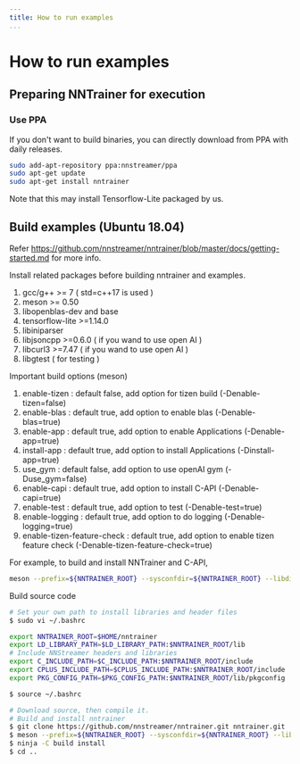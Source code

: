 ```yaml
---
title: How to run examples
...
```


# How to run examples

## Preparing NNTrainer for execution

### Use PPA

If you don't want to build binaries, you can directly download from PPA with daily releases.

```bash
sudo add-apt-repository ppa:nnstreamer/ppa
sudo apt-get update
sudo apt-get install nntrainer
```

Note that this may install Tensorflow-Lite packaged by us.

## Build examples (Ubuntu 18.04)

Refer <https://github.com/nnstreamer/nntrainer/blob/master/docs/getting-started.md> for more info.

Install related packages before building nntrainer and examples.

1. gcc/g++ >= 7 ( std=c++17 is used )
2. meson >= 0.50
3. libopenblas-dev and base
4. tensorflow-lite >=1.14.0
5. libiniparser
6. libjsoncpp >=0.6.0 ( if you wand to use open AI )
7. libcurl3 >=7.47 ( if you wand to use open AI )
8. libgtest ( for testing )

Important build options (meson)

1. enable-tizen : default false, add option for tizen build (-Denable-tizen=false)
2. enable-blas : default true, add option to enable blas (-Denable-blas=true)
3. enable-app : default true, add option to enable Applications (-Denable-app=true)
4. install-app : default true, add option to install Applications (-Dinstall-app=true)
5. use_gym : default false, add option to use openAI gym (-Duse_gym=false)
6. enable-capi : default true, add option to install C-API (-Denable-capi=true)
7. enable-test : default true, add option to test (-Denable-test=true)
8. enable-logging : default true, add option to do logging (-Denable-logging=true)
9. enable-tizen-feature-check : default true, add option to enable tizen feature check (-Denable-tizen-feature-check=true)

For example, to build and install NNTrainer and C-API,

```bash
meson --prefix=${NNTRAINER_ROOT} --sysconfdir=${NNTRAINER_ROOT} --libdir=lib --bindir=bin --includedir=include -Denable-capi=true build
```

Build source code

```bash
# Set your own path to install libraries and header files
$ sudo vi ~/.bashrc

export NNTRAINER_ROOT=$HOME/nntrainer
export LD_LIBRARY_PATH=$LD_LIBRARY_PATH:$NNTRAINER_ROOT/lib
# Include NNStreamer headers and libraries
export C_INCLUDE_PATH=$C_INCLUDE_PATH:$NNTRAINER_ROOT/include
export CPLUS_INCLUDE_PATH=$CPLUS_INCLUDE_PATH:$NNTRAINER_ROOT/include
export PKG_CONFIG_PATH=$PKG_CONFIG_PATH:$NNTRAINER_ROOT/lib/pkgconfig

$ source ~/.bashrc

# Download source, then compile it.
# Build and install nntrainer
$ git clone https://github.com/nnstreamer/nntrainer.git nntrainer.git
$ meson --prefix=${NNTRAINER_ROOT} --sysconfdir=${NNTRAINER_ROOT} --libdir=lib --bindir=bin --includedir=include build
$ ninja -C build install
$ cd ..
```
